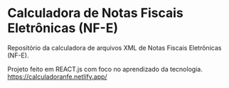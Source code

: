 # Calculadora de Notas Fiscais Eletrônicas (NF-E)
 Repositório da calculadora de arquivos XML de Notas Fiscais Eletrônicas (NF-E).

 Projeto feito em REACT.js com foco no aprendizado da tecnologia.
https://calculadoranfe.netlify.app/
